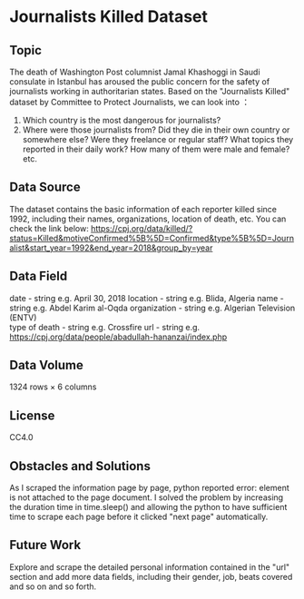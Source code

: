 # Journalists Killed Dataset

## Topic
The death of Washington Post columnist Jamal Khashoggi in Saudi consulate in Istanbul has aroused the public concern for the safety of journalists working in authoritarian states. Based on the "Journalists Killed" dataset by Committee to Protect Journalists, we can look into ：
1. Which country is the most dangerous for journalists?
2. Where were those journalists from? Did they die in their own country or somewhere else? Were they freelance or regular staff? What topics they reported in their daily work? How many of them were male and female? etc.

## Data Source
The dataset contains the basic information of each reporter killed since 1992, including their names, organizations, location of death, etc. You can check the link below:
https://cpj.org/data/killed/?status=Killed&motiveConfirmed%5B%5D=Confirmed&type%5B%5D=Journalist&start_year=1992&end_year=2018&group_by=year

## Data Field
date - string e.g. April 30, 2018
location - string e.g. Blida, Algeria
name - string e.g. Abdel Karim al-Oqda
organization - string e.g. Algerian Television (ENTV)	
type of death - string e.g. Crossfire
url - string e.g. https://cpj.org/data/people/abadullah-hananzai/index.php

## Data Volume
1324 rows × 6 columns

## License
CC4.0

## Obstacles and Solutions
As I scraped the information page by page, python reported error: element is not attached to the page document. I solved the problem by increasing the duration time in time.sleep() and allowing the python to have sufficient time to scrape each page before it clicked "next page" automatically.

## Future Work
Explore and scrape the detailed personal information contained in the "url" section and add more data fields, including their gender, job, beats covered and so on and so forth. 
